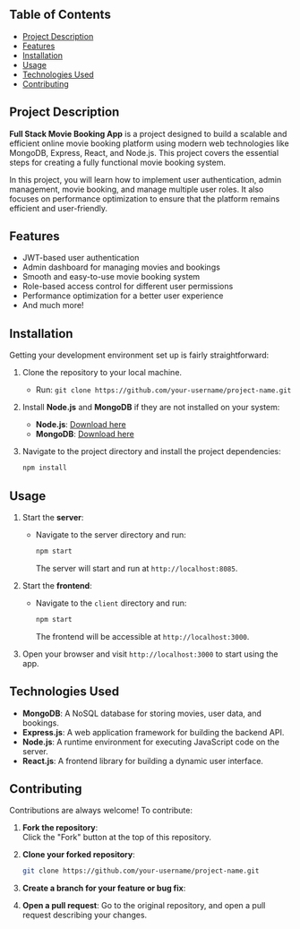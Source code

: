 ## Table of Contents
- [Project Description](#project-description)
- [Features](#features)
- [Installation](#installation)
- [Usage](#usage)
- [Technologies Used](#technologies-used)
- [Contributing](#contributing)


## Project Description

**Full Stack Movie Booking App** is a project designed to build a scalable and efficient online movie booking platform using modern web technologies like MongoDB, Express, React, and Node.js. This project covers the essential steps for creating a fully functional movie booking system.

In this project, you will learn how to implement user authentication, admin management, movie booking, and manage multiple user roles. It also focuses on performance optimization to ensure that the platform remains efficient and user-friendly.

## Features

- JWT-based user authentication
- Admin dashboard for managing movies and bookings
- Smooth and easy-to-use movie booking system
- Role-based access control for different user permissions
- Performance optimization for a better user experience
- And much more!

## Installation

Getting your development environment set up is fairly straightforward:

1. Clone the repository to your local machine.
   - Run: `git clone https://github.com/your-username/project-name.git`
   
2. Install **Node.js** and **MongoDB** if they are not installed on your system:
   - **Node.js**: [Download here](https://nodejs.org/en/download/)
   - **MongoDB**: [Download here](https://www.mongodb.com/try/download/community)

3. Navigate to the project directory and install the project dependencies:
   ```bash
   npm install

## Usage

1. Start the **server**:
   - Navigate to the server directory and run:
     ```bash
     npm start
     ```
     The server will start and run at `http://localhost:8085`.

2. Start the **frontend**:
   - Navigate to the `client` directory and run:
     ```bash
     npm start
     ```
     The frontend will be accessible at `http://localhost:3000`.

3. Open your browser and visit `http://localhost:3000` to start using the app.  

## Technologies Used

- **MongoDB**: A NoSQL database for storing movies, user data, and bookings.
- **Express.js**: A web application framework for building the backend API.
- **Node.js**: A runtime environment for executing JavaScript code on the server.
- **React.js**: A frontend library for building a dynamic user interface.

## Contributing

Contributions are always welcome! To contribute:

1. **Fork the repository**:  
   Click the "Fork" button at the top of this repository.

2. **Clone your forked repository**:  
   ```bash
   git clone https://github.com/your-username/project-name.git
3. **Create a branch for your feature or bug fix**:

4. **Open a pull request**:
   Go to the original repository, and open a pull request describing your changes.
